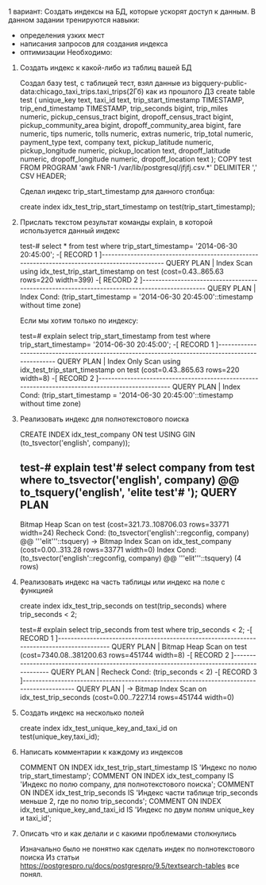 1 вариант:
Создать индексы на БД, которые ускорят доступ к данным.
В данном задании тренируются навыки:
- определения узких мест
- написания запросов для создания индекса
- оптимизации
Необходимо:
1) Создать индекс к какой-либо из таблиц вашей БД

    Создал базу test, с таблицей тест, взял данные из bigquery-public-data:chicago_taxi_trips.taxi_trips(2Гб) как из прошлого ДЗ
    create  table test (
    unique_key text,
    taxi_id text,
    trip_start_timestamp TIMESTAMP,
    trip_end_timestamp TIMESTAMP,
    trip_seconds bigint,
    trip_miles numeric,
    pickup_census_tract bigint,
    dropoff_census_tract bigint,
    pickup_community_area bigint,
    dropoff_community_area bigint,
    fare numeric,
    tips numeric,
    tolls numeric,
    extras numeric,
    trip_total numeric,
    payment_type text,
    company text,
    pickup_latitude numeric,
    pickup_longitude numeric,
    pickup_location text,
    dropoff_latitude numeric,
    dropoff_longitude numeric,
    dropoff_location text
    );
    COPY test FROM PROGRAM 'awk FNR-1 /var/lib/postgresql/jfjfj.csv.*' DELIMITER ',' CSV HEADER;

    Сделал индекс trip_start_timestamp для данного столбца:

    create index idx_test_trip_start_timestamp on test(trip_start_timestamp);

2) Прислать текстом результат команды explain, в которой используется данный индекс

    test-# select * from test where trip_start_timestamp= '2014-06-30 20:45:00';
    -[ RECORD 1 ]----------------------------------------------------------------------------------------------
    QUERY PLAN | Index Scan using idx_test_trip_start_timestamp on test  (cost=0.43..865.63 rows=220 width=399)
    -[ RECORD 2 ]----------------------------------------------------------------------------------------------
    QUERY PLAN |   Index Cond: (trip_start_timestamp = '2014-06-30 20:45:00'::timestamp without time zone)

    Если мы хотим только по индексу:

    test=# explain
    select  trip_start_timestamp from test where trip_start_timestamp= '2014-06-30 20:45:00';
    -[ RECORD 1 ]-------------------------------------------------------------------------------------------------
    QUERY PLAN | Index Only Scan using idx_test_trip_start_timestamp on test  (cost=0.43..865.63 rows=220 width=8)
    -[ RECORD 2 ]-------------------------------------------------------------------------------------------------
    QUERY PLAN |   Index Cond: (trip_start_timestamp = '2014-06-30 20:45:00'::timestamp without time zone)

3) Реализовать индекс для полнотекстового поиска

    CREATE INDEX idx_test_company ON test USING GIN (to_tsvector('english', company));
    
    test-# explain
    test'# select company from test where to_tsvector('english', company) @@ to_tsquery('english', 'elite
    test'# ');
                                           QUERY PLAN
    -----------------------------------------------------------------------------------------
     Bitmap Heap Scan on test  (cost=321.73..108706.03 rows=33771 width=24)
       Recheck Cond: (to_tsvector('english'::regconfig, company) @@ '''elit'''::tsquery)
       ->  Bitmap Index Scan on idx_test_company  (cost=0.00..313.28 rows=33771 width=0)
             Index Cond: (to_tsvector('english'::regconfig, company) @@ '''elit'''::tsquery)
    (4 rows)

4) Реализовать индекс на часть таблицы или индекс на поле с функцией

    create index idx_test_trip_seconds on test(trip_seconds) where trip_seconds < 2;

    test=# explain
    select trip_seconds from test where trip_seconds < 2;
    -[ RECORD 1 ]------------------------------------------------------------------------------------------
    QUERY PLAN | Bitmap Heap Scan on test  (cost=7340.08..381200.63 rows=451744 width=8)
    -[ RECORD 2 ]------------------------------------------------------------------------------------------
    QUERY PLAN |   Recheck Cond: (trip_seconds < 2)
    -[ RECORD 3 ]------------------------------------------------------------------------------------------
    QUERY PLAN |   ->  Bitmap Index Scan on idx_test_trip_seconds  (cost=0.00..7227.14 rows=451744 width=0)

5) Создать индекс на несколько полей

    create index idx_test_unique_key_and_taxi_id on test(unique_key,taxi_id);

6) Написать комментарии к каждому из индексов

    COMMENT ON INDEX idx_test_trip_start_timestamp IS 'Индекс по полю trip_start_timestamp';
    COMMENT ON INDEX idx_test_company IS 'Индекс по полю company, для полнотекстового поиска';
    COMMENT ON INDEX idx_test_trip_seconds IS 'Индекс части таблице trip_seconds меньше 2, где по полю trip_seconds';
    COMMENT ON INDEX idx_test_unique_key_and_taxi_id IS 'Индекс по двум полям unique_key и taxi_id';

7) Описать что и как делали и с какими проблемами столкнулись

    Изначально было не понятно как сделать индек по полнотекстового поиска
    Из статьи https://postgrespro.ru/docs/postgrespro/9.5/textsearch-tables все понял.